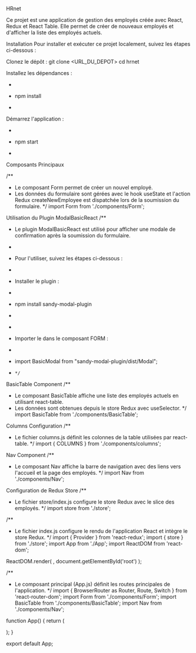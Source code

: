 HRnet

Ce projet est une application de gestion des employés créée avec React, Redux et React Table. Elle permet de créer de nouveaux employés et d'afficher la liste des employés actuels.

Installation
Pour installer et exécuter ce projet localement, suivez les étapes ci-dessous :

Clonez le dépôt :
git clone <URL_DU_DEPOT>
cd hrnet

Installez les dépendances :

- ```sh

  ```

- npm install
- ```

  ```

Démarrez l'application :

- ```sh

  ```

- npm start
- ```

  ```

Composants Principaux

/\*\*

- Le composant Form permet de créer un nouvel employé.
- Les données du formulaire sont gérées avec le hook useState et l'action Redux createNewEmployee est dispatchée lors de la soumission du formulaire.
  \*/
  import Form from './components/Form';

Utilisation du Plugin ModalBasicReact
/\*\*

- Le plugin ModalBasicReact est utilisé pour afficher une modale de confirmation après la soumission du formulaire.
-
- Pour l'utiliser, suivez les étapes ci-dessous :
-
- Installer le plugin :
- ```sh

  ```

- npm install sandy-modal-plugin
- ```

  ```

-
- Importer le dans le composant FORM :
- ```js

  ```

- import BasicModal from "sandy-modal-plugin/dist/Modal";
- ```
  */
  ```

BasicTable Component
/\*\*

- Le composant BasicTable affiche une liste des employés actuels en utilisant react-table.
- Les données sont obtenues depuis le store Redux avec useSelector.
  \*/
  import BasicTable from './components/BasicTable';

Columns Configuration
/\*\*

- Le fichier columns.js définit les colonnes de la table utilisées par react-table.
  \*/
  import { COLUMNS } from './components/columns';

Nav Component
/\*\*

- Le composant Nav affiche la barre de navigation avec des liens vers l'accueil et la page des employés.
  \*/
  import Nav from './components/Nav';

Configuration de Redux
Store
/\*\*

- Le fichier store/index.js configure le store Redux avec le slice des employés.
  \*/
  import store from './store';

/\*\*

- Le fichier index.js configure le rendu de l'application React et intègre le store Redux.
  \*/
  import { Provider } from 'react-redux';
  import { store } from './store';
  import App from './App';
  import ReactDOM from 'react-dom';

ReactDOM.render(
<Provider store={store}>
<App />
</Provider>,
document.getElementById('root')
);

/\*\*

- Le composant principal (App.js) définit les routes principales de l'application.
  \*/
  import { BrowserRouter as Router, Route, Switch } from 'react-router-dom';
  import Form from './components/Form';
  import BasicTable from './components/BasicTable';
  import Nav from './components/Nav';

function App() {
return (
<Router>
<Nav />
<Switch>
<Route path="/" exact component={Form} />
<Route path="/employees" component={BasicTable} />
</Switch>
</Router>
);
}

export default App;
